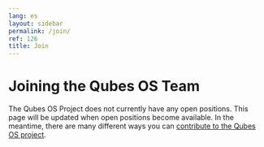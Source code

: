 ```yaml
---
lang: es
layout: sidebar
permalink: /join/
ref: 126
title: Join
---
```


Joining the Qubes OS Team
=========================

The Qubes OS Project does not currently have any open positions.
This page will be updated when open positions become available.
In the meantime, there are many different ways you can [contribute to the Qubes OS project](/doc/contributing/).
